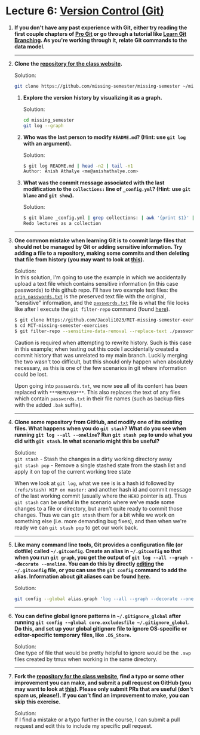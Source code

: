 # Lecture 6: [Version Control (Git)](https://missing.csail.mit.edu/2020/version-control/)

1. **If you don't have any past experience with Git, either try reading the first
   couple chapters of [Pro Git](https://git-scm.com/book/en/v2) or go through a
   tutorial like [Learn Git Branching](https://learngitbranching.js.org/). As
   you're working through it, relate Git commands to the data model.**

   ---
1. **Clone the [repository for the
class website](https://github.com/missing-semester/missing-semester).**

   Solution:
   ```bash
   git clone https://github.com/missing-semester/missing-semester ~/missing_semester/
   ```

    1. **Explore the version history by visualizing it as a graph.**

       Solution:
       ```bash
       cd missing_semester
       git log --graph
       ```
    1. **Who was the last person to modify `README.md`? (Hint: use `git log` with
       an argument).**

       Solution:
       ```bash
       $ git log README.md | head -n2 | tail -n1
       Author: Anish Athalye <me@anishathalye.com>
       ```

    1. **What was the commit message associated with the last modification to the
       `collections:` line of `_config.yml`? (Hint: use `git blame` and `git
       show`).**

       Solution:
       ```bash
       $ git blame _config.yml | grep collections: | awk '{print $1}' | xargs git show --oneline 2>/dev/null | head -n1 | sed -E 's/^\s*([a-zA-Z0-9]+) (.*)/\2/'
       Redo lectures as a collection
       ```

   ---
1. **One common mistake when learning Git is to commit large files that should
   not be managed by Git or adding sensitive information. Try adding a file to
   a repository, making some commits and then deleting that file from history
   (you may want to look at
   [this](https://help.github.com/articles/removing-sensitive-data-from-a-repository/)).**

   Solution:\
   In this solution, I'm going to use the example in which we accidentally upload
   a text file which contains sensitive information (in this case passwords) to
   this github repo. I'll have two example text files: the
   [`orig_passwords.txt`](./orig_passwords.txt) is the preserved text file with the
   original, "sensitive" information, and the [`passwords.txt`](./passwords.txt) file
   is what the file looks like after I execute the `git filter-repo` command (found
   [here](https://github.com/newren/git-filter-repo)).

   ```bash
   $ git clone https://github.com/Jacoli1023/MIT-missing-semester-exercises.git
   $ cd MIT-missing-semester-exercises
   $ git filter-repo --sensitive-data-removal --replace-text ./passwords.txt
   ```

   Caution is required when attempting to rewrite history. Such is this case in this example; when testing out this code I accidentally created a commit history that was unrelated to my main branch. Luckily merging the two wasn't too difficult, but this should only happen when absolutely necessary, as this is one of the few scenarios in git where information could be lost.

   Upon going into `passwords.txt`, we now see all of its content has been replaced with `***REMOVED***`. This also replaces the text of any files which contain `passwords.txt` in their file names (such as backup files with the added `.bak` suffix).

   ---
1. **Clone some repository from GitHub, and modify one of its existing files.
   What happens when you do `git stash`? What do you see when running `git log
   --all --oneline`? Run `git stash pop` to undo what you did with `git stash`.
   In what scenario might this be useful?**

   Solution:\
   `git stash` - Stash the changes in a dirty working directory away\
   `git stash pop` - Remove a single stashed state from the stash list and apply it on top of the current working tree state

   When we look at `git log`, what we see is is a hash id followed by `(refs/stash) WIP on master:` and another hash id and commit message of the last working commit (usually where the `HEAD` pointer is at). Thus `git stash` can be useful in the scenario where we've made some changes to a file or directory, but aren't quite ready to commit those changes. Thus we can `git stash` them for a bit while we work on something else (i.e. more demanding bug fixes), and then when we're ready we can `git stash pop` to get our work back.

   ---
1. **Like many command line tools, Git provides a configuration file (or dotfile)
   called `~/.gitconfig`. Create an alias in `~/.gitconfig` so that when you
   run `git graph`, you get the output of `git log --all --graph --decorate
   --oneline`. You can do this by directly
   [editing](https://git-scm.com/docs/git-config#Documentation/git-config.txt-alias)
   the `~/.gitconfig` file, or you can use the `git config` command to add the
   alias. Information about git aliases can be found
   [here](https://git-scm.com/book/en/v2/Git-Basics-Git-Aliases).**

   Solution:
   ```bash
   git config --global alias.graph 'log --all --graph --decorate --oneline'
   ```

   ---
1. **You can define global ignore patterns in `~/.gitignore_global` after running
   `git config --global core.excludesfile ~/.gitignore_global`. Do this, and
   set up your global gitignore file to ignore OS-specific or editor-specific
   temporary files, like `.DS_Store`.**

   Solution:\
   One type of file that would be pretty helpful to ignore would be the `.swp` files
   created by tmux when working in the same directory.

   ---
1. **Fork the [repository for the class
   website](https://github.com/missing-semester/missing-semester), find a typo
   or some other improvement you can make, and submit a pull request on GitHub
   (you may want to look at [this](https://github.com/firstcontributions/first-contributions)).
   Please only submit PRs that are useful (don't spam us, please!). If you
   can't find an improvement to make, you can skip this exercise.**

   Solution:\
   If I find a mistake or a typo further in the course, I can submit a pull request and edit this to include my specific pull request.
